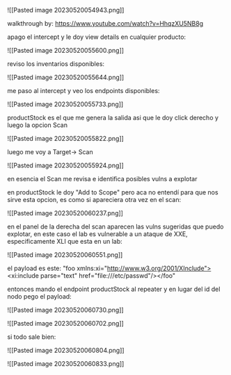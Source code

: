 ![[Pasted image 20230520054943.png]]

walkthrough by:  https://www.youtube.com/watch?v=HhqzXU5NB8g

apago el intercept y le doy view details en cualquier producto:

![[Pasted image 20230520055600.png]]

reviso los inventarios disponibles:

![[Pasted image 20230520055644.png]]

me paso al intercept y veo los endpoints disponibles:

![[Pasted image 20230520055733.png]]

productStock es el que me genera la salida asi que le doy click derecho y luego la opcion Scan

![[Pasted image 20230520055822.png]]

luego me voy a Target-> Scan

![[Pasted image 20230520055924.png]]

en esencia el Scan me revisa e identifica posibles vulns a explotar

en productStock le doy "Add to Scope" pero aca no entendí para que nos sirve esta opcion, es como si apareciera otra vez en el scan:

![[Pasted image 20230520060237.png]]

en el panel de la derecha del scan aparecen las vulns sugeridas que puedo explotar, en este caso el lab es vulnerable a un ataque de XXE, especificamente XLI que esta en un lab:

![[Pasted image 20230520060551.png]]

el payload es este: 
"foo xmlns:xi="http://www.w3.org/2001/XInclude"><xi:include parse="text" href="file:///etc/passwd"/></foo"

entonces mando el endpoint productStock al repeater y en lugar del id del nodo pego el payload:

![[Pasted image 20230520060730.png]]


![[Pasted image 20230520060702.png]]

si todo sale bien:

![[Pasted image 20230520060804.png]]

![[Pasted image 20230520060833.png]]